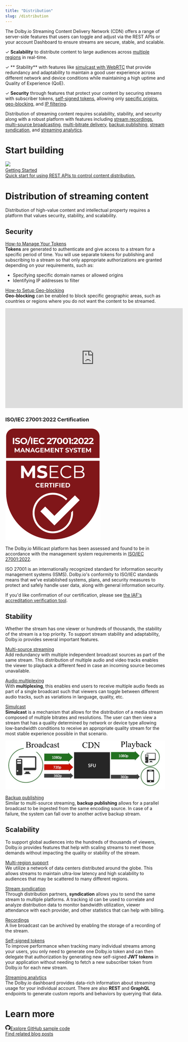 ```yaml
---
title: "Distribution"
slug: /distribution
---
```

The Dolby.io Streaming Content Delivery Network (CDN) offers a range of server-side features that users can toggle and adjust via the REST APIs or your account Dashboard to ensure streams are secure, stable, and scalable. 

<div style={{marginLeft: "20px"}}>

✓ **Scalability** to distribute content to large audiences across [multiple regions](/millicast/distribution/multi-region-support/index.md) in real-time.

✓ ** Stability** with features like [simulcast with WebRTC](/millicast/distribution/using-webrtc-simulcast.md) that provide redundancy and adaptability to maintain a good user experience across different network and device conditions while maintaining a high uptime and Quality of Experience (QoE).

✓ **Security** through features that protect your content by securing streams with subscriber tokens, [self-signed tokens](/millicast/streaming-dashboard/subscribe-tokens.md#creating-a-self-signed-token), allowing only [specific origins](/millicast/distribution/access-control/token-security.md), [geo-blocking](/millicast/distribution/access-control/geo-blocking.md), and [IP filtering](/millicast/distribution/access-control/token-security.md).

</div>

Distribution of streaming content requires scalability, stability, and security along with a robust platform with features including [stream recordings](/millicast/distribution/stream-recordings/index.md), [multi-source broadcasting](/millicast/broadcast/multi-source-broadcasting.md), [multi-bitrate delivery](/millicast/distribution/using-webrtc-simulcast.md), [backup publishing](/millicast/broadcast/redundant-ingest/index.md), [stream syndication](/millicast/distribution/syndication.md), and  [streaming analytics](/millicast/analytics/index.md).

# Start building

<div class="dolbyio-cards-container" style={{width: "50%"}}>
  
  <a class="dolbyio-card dolbyio-card-1" href="/streaming-apis/docs/getting-started">
    <div class="dolbyio-card-image">
      <img width="40px" class="dolbyio-card-svg-icon" src="https://files.readme.io/dde6508-GettingStarted-default.svg"/>
    </div>
    <div class="dolbyio-card-header">Getting Started</div>
    <div class="dolbyio-card-description">
      Quick start for using REST APIs to control content distribution.
    </div>
  </a>
  
</div>


# Distribution of streaming content

Distribution of high-value content and intellectual property requires a platform that values security, stability, and scalability.

## Security

[How-to Manage Your Tokens](/millicast/streaming-dashboard/managing-your-tokens.md)  
**Tokens** are generated to authenticate and give access to a stream for a specific period of time. You will use separate tokens for publishing and subscribing to a stream so that only appropriate authorizations are granted depending on your requirements, such as:

- Specifying specific domain names or allowed origins
- Identifying IP addresses to filter

[How-to Setup Geo-blocking](/millicast/distribution/access-control/geo-blocking.md)  
**Geo-blocking** can be enabled to block specific geographic areas, such as countries or regions where you do not want the content to be streamed.

<div style={{display: "flex", justifycontent: "center", alignitems: "center"}}>
	<iframe width="560" height="315" src="https://www.youtube.com/embed/n4iXAJuw-aM" title="YouTube video player" frameborder="0" allow="accelerometer; autoplay; clipboard-write; encrypted-media; gyroscope; picture-in-picture; web-share" allowfullscreen></iframe>
</div>


### ISO/IEC 27001:2022 Certification


![](../assets/img/ISO-IEC-27001-2022-005.webp)



The Dolby.io Millicast platform has been assessed and found to be in accordance with the management system requirements in [ISO/IEC 27001:2022](https://www.iso.org/standard/27001). 

ISO 27001 is an internationally recognized standard for information security management systems (ISMS). Dolby.io's conformity to ISO/IEC standards means that we've established systems, plans, and security measures to protect and safely handle user data, along with general information security.

If you'd like confirmation of our certification, please see [the IAF's accreditation verification tool](https://www.iafcertsearch.org/certification/DQmrsq4w4DnUf2KBVA3WYdmR).

## Stability

Whether the stream has one viewer or hundreds of thousands, the stability of the stream is a top priority. To support stream stability and adaptability, Dolby.io provides several important features.

[Multi-source streaming](/millicast/broadcast/multi-source-broadcasting.md)  
Add redundancy with multiple independent broadcast sources as part of the same stream. This distribution of multiple audio and video tracks enables the viewer to playback a different feed in case an incoming source becomes unavailable.

[Audio multiplexing](/millicast/playback/audio-multiplexing.md)  
With **multiplexing**, this enables end users to receive multiple audio feeds as part of a single broadcast such that viewers can toggle between different audio tracks, such as variations in language, quality, etc.

[Simulcast](/millicast/distribution/using-webrtc-simulcast.md)  
**Simulcast** is a mechanism that allows for the distribution of a media stream composed of multiple bitrates and resolutions. The user can then view a stream that has a quality determined by network or device type allowing low-bandwidth conditions to receive an appropriate quality stream for the most stable experience possible in that scenario.


![](../assets/img/8c0d37a-Simulcast.png)



[Backup publishing](/millicast/broadcast/redundant-ingest/index.md)  
Similar to multi-source streaming, **backup publishing** allows for a parallel broadcast to be ingested from the same encoding source. In case of a failure, the system can fall over to another active backup stream.

## Scalability

To support global audiences into the hundreds of thousands of viewers, Dolby.io provides features that help with scaling streams to meet those demands without impacting the quality or stability of the stream.

[Multi-region support](/millicast/distribution/multi-region-support/index.md)  
We utilize a network of data centers distributed around the globe. This allows streams to maintain ultra-low latency and high scalability to audiences that may be scattered to many different regions.

[Stream syndication](/millicast/distribution/syndication.md)  
Through distribution partners, **syndication** allows you to send the same stream to multiple platforms. A tracking id can be used to correlate and analyze distribution data to monitor bandwidth utilization, viewer attendance with each provider, and other statistics that can help with billing.

[Recordings](/millicast/distribution/stream-recordings/index.md)  
A live broadcast can be archived by enabling the storage of a recording of the stream.

[Self-signed tokens](/millicast/streaming-dashboard/subscribe-tokens.md#creating-a-self-signed-token)  
To improve performance when tracking many individual streams among your users, you only need to generate one Dolby.io token and can then delegate that authorization by generating new self-signed **JWT tokens** in your application without needing to fetch a new subscriber token from Dolby.io for each new stream.

[Streaming analytics](/millicast/analytics/index.md)  
The Dolby.io dashboard provides data-rich information about streaming usage for your individual account. There are also **REST** and **GraphQL** endpoints to generate custom reports and behaviors by querying that data.

# Learn more

<div>
  <div class="small-text-only-btn-container">
    <a class="small-text-only-btn" href="https://github.com/orgs/dolbyio-samples/repositories?q=distribution">
      <div class="model-card"><svg viewBox="0 0 16 16" width="16" height="16" class="octicon octicon-mark-github" aria-hidden="true"><path fill-rule="evenodd" d="M8 0C3.58 0 0 3.58 0 8c0 3.54 2.29 6.53 5.47 7.59.4.07.55-.17.55-.38 0-.19-.01-.82-.01-1.49-2.01.37-2.53-.49-2.69-.94-.09-.23-.48-.94-.82-1.13-.28-.15-.68-.52-.01-.53.63-.01 1.08.58 1.23.82.72 1.21 1.87.87 2.33.66.07-.52.28-.87.51-1.07-1.78-.2-3.64-.89-3.64-3.95 0-.87.31-1.59.82-2.15-.08-.2-.36-1.02.08-2.12 0 0 .67-.21 2.2.82.64-.18 1.32-.27 2-.27.68 0 1.36.09 2 .27 1.53-1.04 2.2-.82 2.2-.82.44 1.1.16 1.92.08 2.12.51.56.82 1.27.82 2.15 0 3.07-1.87 3.75-3.65 3.95.29.25.54.73.54 1.48 0 1.07-.01 1.93-.01 2.2 0 .21.15.46.55.38A8.013 8.013 0 0016 8c0-4.42-3.58-8-8-8z"></path></svg>Explore GitHub sample code</div>
    </a>     
    <a class="small-text-only-btn" href="https://dolby.io/blog/tag/distribution/">
      <div class="model-card">Find related blog posts</div>
    </a>
  </div>
</div>

